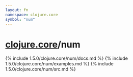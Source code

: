 ```yaml
---
layout: fn
namespace: clojure.core
symbol: "num"
---
```


# [clojure.core](../)/num

{% include 1.5.0/clojure.core/num/docs.md %}
{% include 1.5.0/clojure.core/num/examples.md %}
{% include 1.5.0/clojure.core/num/src.md %}

